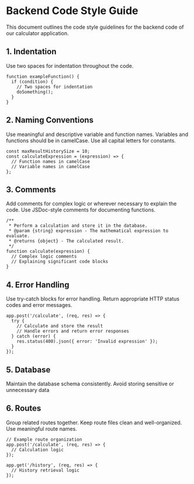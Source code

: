 # Backend Code Style Guide
This document outlines the code style guidelines for the backend code of our calculator application.
## 1. Indentation

Use two spaces for indentation throughout the code.
```
function exampleFunction() {
  if (condition) {
    // Two spaces for indentation
    doSomething();
  }
}
```
## 2. Naming Conventions
Use meaningful and descriptive variable and function names.
Variables and functions should be in camelCase.
Use all capital letters for constants.
```
const maxResultHistorySize = 10;
const calculateExpression = (expression) => {
  // Function names in camelCase
  // Variable names in camelCase
};

```
## 3. Comments
Add comments for complex logic or wherever necessary to explain the code.
Use JSDoc-style comments for documenting functions.
```
/**
 * Perform a calculation and store it in the database.
 * @param {string} expression - The mathematical expression to evaluate.
 * @returns {object} - The calculated result.
 */
function calculate(expression) {
  // Complex logic comments
  // Explaining significant code blocks
}

```
## 4. Error Handling
Use try-catch blocks for error handling.
Return appropriate HTTP status codes and error messages.
```
app.post('/calculate', (req, res) => {
  try {
    // Calculate and store the result
    // Handle errors and return error responses
  } catch (error) {
    res.status(400).json({ error: 'Invalid expression' });
  }
});

```
## 5. Database
Maintain the database schema consistently.
Avoid storing sensitive or unnecessary data
## 6. Routes
Group related routes together.
Keep route files clean and well-organized.
Use meaningful route names.
```
// Example route organization
app.post('/calculate', (req, res) => {
  // Calculation logic
});

app.get('/history', (req, res) => {
  // History retrieval logic
});

```
